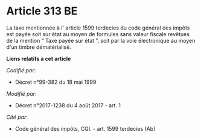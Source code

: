 # Article 313 BE

La taxe mentionnée à l' article 1599 terdecies du code général des impôts est payée soit sur état au moyen de formules sans
valeur fiscale revêtues de la mention “ Taxe payée sur état ”, soit par la voie électronique au moyen d'un timbre
dématérialisé.

**Liens relatifs à cet article**

_Codifié par_:

  - Décret n°99-382 du 18 mai 1999

_Modifié par_:

  - Décret n°2017-1238 du 4 août 2017 - art. 1

_Cité par_:

  - Code général des impôts, CGI. - art. 1599 terdecies (Ab)
